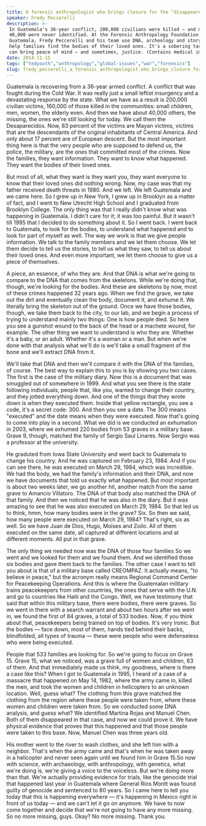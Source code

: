 ```yaml
---
title: A forensic anthropologist who brings closure for the "disappeared"
speaker: Fredy Peccerelli
description: >-
 In Guatemala's 36-year conflict, 200,000 civilians were killed — and more than
 40,000 were never identified. At the Forensic Anthropology Foundation of
 Guatemala, Fredy Peccerelli and his team use DNA, archeology and storytelling to
 help families find the bodies of their loved ones. It's a sobering task, but it
 can bring peace of mind — and sometimes, justice. (Contains medical imagery.)
date: 2014-11-15
tags: ["tedyouth","anthropology","global-issues","war","forensics"]
slug: fredy_peccerelli_a_forensic_anthropologist_who_brings_closure_for_the_disappeared
---
```


Guatemala is recovering from a 36-year armed conflict. A conflict that was fought during
the Cold War. It was really just a small leftist insurgency and a devastating response by
the state. What we have as a result is 200,000 civilian victims, 160,000 of those killed
in the communities: small children, men, women, the elderly even. And then we have about
40,000 others, the missing, the ones we're still looking for today. We call them the
Desaparecidos. Now, 83 percent of the victims are Mayan victims, victims that are the
descendants of the original inhabitants of Central America. And only about 17 percent are
of European descent. But the most important thing here is that the very people who are
supposed to defend us, the police, the military, are the ones that committed most of the
crimes. Now the families, they want information. They want to know what happened. They want
the bodies of their loved ones.

But most of all, what they want is they want you, they want everyone to know that their
loved ones did nothing wrong. Now, my case was that my father received death threats in
1980. And we left. We left Guatemala and we came here. So I grew up in New York, I grew up
in Brooklyn as a matter of fact, and I went to New Utrecht High School and I graduated
from Brooklyn College. The only thing was that I really didn't know what was happening in
Guatemala. I didn't care for it; it was too painful. But it wasn't till 1995 that I
decided to do something about it. So I went back. I went back to Guatemala, to look for
the bodies, to understand what happened and to look for part of myself as well. The way we
work is that we give people information. We talk to the family members and we let them
choose. We let them decide to tell us the stories, to tell us what they saw, to tell us
about their loved ones. And even more important, we let them choose to give us a piece of
themselves.

A piece, an essence, of who they are. And that DNA is what we're going to compare to the
DNA that comes from the skeletons. While we're doing that, though, we're looking for the
bodies. And these are skeletons by now, most of these crimes happened 32 years ago. When
we find the grave, we take out the dirt and eventually clean the body, document it, and
exhume it. We literally bring the skeleton out of the ground. Once we have those bodies,
though, we take them back to the city, to our lab, and we begin a process of trying to
understand mainly two things: One is how people died. So here you see a gunshot wound to
the back of the head or a machete wound, for example. The other thing we want to
understand is who they are. Whether it's a baby, or an adult. Whether it's a woman or a
man. But when we're done with that analysis what we'll do is we'll take a small fragment
of the bone and we'll extract DNA from it.

We'll take that DNA and then we'll compare it with the DNA of the families, of course. The
best way to explain this to you is by showing you two cases. The first is the case of the
military diary. Now this is a document that was smuggled out of somewhere in 1999. And
what you see there is the state following individuals, people that, like you, wanted to
change their country, and they jotted everything down. And one of the things that they
wrote down is when they executed them. Inside that yellow rectangle, you see a code,
it's a secret code: 300. And then you see a date. The 300 means "executed" and the date 
means when they were executed. Now that's going to come into play in a second. What we did
is we conducted an exhumation in 2003, where we exhumed 220 bodies from 53 graves in a
military base. Grave 9, though, matched the family of Sergio Saul Linares. Now Sergio was
a professor at the university.

He graduted from Iowa State University and went back to Guatemala to change his country.
And he was captured on February 23, 1984. And if you can see there, he was executed on
March 29, 1984, which was incredible. We had the body, we had the family's information
and their DNA, and now we have documents that told us exactly what happened. But most
important is about two weeks later, we go another hit, another match from the same grave
to Amancio Villatoro. The DNA of that body also matched the DNA of that family. And then
we noticed that he was also in the diary. But it was amazing to see that he was also
executed on March 29, 1984. So that led us to think, hmm, how many bodies were in the
grave? Six. So then we said, how many people were executed on March 29, 1984? That's
right, six as well. So we have Juan de Dios, Hugo, Moises and Zoilo. All of them executed
on the same date, all captured at different locations and at different moments. All put
in that grave.

The only thing we needed now was the DNA of those four families So we went and we looked
for them and we found them. And we identified those six bodies and gave them back to the
families. The other case I want to tell you about is that of a military base called
CREOMPAZ. It actually means, "to believe in peace," but the acronym really means Regional
Command Center for Peacekeeping Operations. And this is where the Guatemalan military
trains peacekeepers from other countries, the ones that serve with the U.N. and go to
countries like Haiti and the Congo. Well, we have testimony that said that within this
military base, there were bodies, there were graves. So we went in there with a search
warrant and about two hours after we went in, we found the first of 84 graves, a total of
533 bodies. Now, if you think about that, peacekeepers being trained on top of bodies.
It's very ironic. But the bodies — face down, most of them, hands tied behind their backs,
blindfolded, all types of trauma — these were people who were defenseless who were being
executed.

People that 533 families are looking for. So we're going to focus on Grave 15. Grave 15,
what we noticed, was a grave full of women and children, 63 of them. And that immediately
made us think, my goodness, where is there a case like this? When I got to Guatemala in
1995, I heard of a case of a massacre that happened on May 14, 1982, where the army came
in, killed the men, and took the women and children in helicopters to an unknown
location. Well, guess what? The clothing from this grave matched the clothing from the
region where these people were taken from, where these women and children were taken
from. So we conducted some DNA analysis, and guess what? We identified Martina Rojas and
Manuel Chen. Both of them disappeared in that case, and now we could prove it. We have
physical evidence that proves that this happened and that those people were taken to this
base. Now, Manuel Chen was three years old.

His mother went to the river to wash clothes, and she left him with a neighbor. That's
when the army came and that's when he was taken away in a helicopter and never seen again
until we found him in Grave 15.So now with science, with archaeology, with anthropology,
with genetics, what we're doing is, we're giving a voice to the voiceless. But we're doing
more than that. We're actually providing evidence for trials, like the genocide trial
that happened last year in Guatemala where General Ríos Montt was found guilty of
genocide and sentenced to 80 years. So I came here to tell you today that this is happening
everywhere — it's happening in Mexico right in front of us today — and we can't let it go
on anymore. We have to now come together and decide that we're not going to have any more
missing. So no more missing, guys. Okay? No more missing. Thank you.

<!--
ad_duration=3.33
comment_count=20
event="TEDYouth 2014"
external_start_time=0
intro_duration=11.82
is_subtitle_required="False"
is_talk_featured="True"
language="en"
language_swap="False"
native_language="en"
number_of_related_talks=6
number_of_speakers=1
number_of_subtitled_videos=28
number_of_tags=5
number_of_talk_download_languages=28
number_of_talk_more_resources=0
number_of_talk_recommendations=0
number_of_talks_take_actions=0
post_ad_duration=0.83
published_timestamp="2015-01-08 15:56:50"
recording_date="2014-11-15"
speaker_description="Forensic anthropologist"
speaker_is_published=1
speaker_name="Fredy Peccerelli"
talk_name="A forensic anthropologist who brings closure for the \"disappeared\""
talks_tags=["tedyouth","anthropology","global-issues","war","forensics"]
url_audio="https://download.ted.com/talks/FredyPeccerelli_2014Y.mp3?apikey=acme-roadrunner"
url_photo_speaker="https://pe.tedcdn.com/images/ted/e37758d369775b171c3c48ea2fce8678851b3d74_254x191.jpg"
url_photo_talk="https://pe.tedcdn.com/images/ted/045e978e88fa3bd1b41e27004ab0c9c24da75bfc_2880x1620.jpg"
url_webpage="https://www.ted.com/talks/fredy_peccerelli_a_forensic_anthropologist_who_brings_closure_for_the_disappeared"
video_type_name="TED Stage Talk"
-->